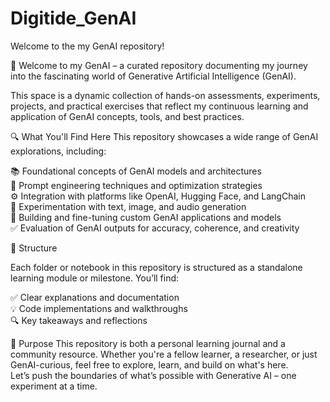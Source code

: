 # Digitide_GenAI

Welcome to the my GenAI repository!

🚀 Welcome to my GenAI – a curated repository documenting my journey into the fascinating world of Generative Artificial Intelligence (GenAI). 

This space is a dynamic collection of hands-on assessments, experiments, projects, and practical exercises that reflect my continuous learning and application of GenAI concepts, tools, and best practices. 

🔍 What You'll Find Here This repository showcases a wide range of GenAI explorations, including: 

📚 Foundational concepts of GenAI models and architectures         
🧠 Prompt engineering techniques and optimization strategies          
⚙️ Integration with platforms like OpenAI, Hugging Face, and LangChain          
🎨 Experimentation with text, image, and audio generation          
🧪 Building and fine-tuning custom GenAI applications and models          
✅ Evaluation of GenAI outputs for accuracy, coherence, and creativity 

📁 Structure 

Each folder or notebook in this repository is structured as a standalone learning module or milestone. You’ll find:

✅ Clear explanations and documentation           
💡 Code implementations and walkthroughs            
🔍 Key takeaways and reflections 

🎯 Purpose This repository is both a personal learning journal and a community resource. Whether you're a fellow learner, a researcher, or just GenAI-curious, feel free to explore, learn, and build on what's here.         
Let’s push the boundaries of what’s possible with Generative AI – one experiment at a time.
